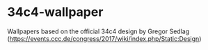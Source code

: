 # 34c4-wallpaper
Wallpapers based on the official 34c4 design by Gregor Sedlag (https://events.ccc.de/congress/2017/wiki/index.php/Static:Design)
